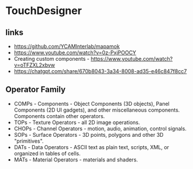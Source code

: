 # TouchDesigner

## links
- https://github.com/YCAMInterlab/mapamok
- https://www.youtube.com/watch?v=0z-PxjPOOCY
- Creating custom components -  https://www.youtube.com/watch?v=oTFZXL2xbvw
- https://chatgpt.com/share/670b8043-3a34-8008-ad35-e46c847f8cc7


## Operator Family 
- COMPs - Components - Object Components (3D objects), Panel Components (2D UI gadgets), and other miscellaneous components. Components contain other operators.
- TOPs - Texture Operators - all 2D image operations.
- CHOPs - Channel Operators - motion, audio, animation, control signals.
- SOPs - Surface Operators - 3D points, polygons and other 3D "primitives".
- DATs - Data Operators - ASCII text as plain text, scripts, XML, or organized in tables of cells.
- MATs - Material Operators - materials and shaders.

